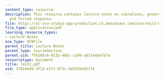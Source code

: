 ```yaml
---
content_type: resource
description: This resource contains lecture notes on vibrations, governing equation,
  and forced response.
file: https://ol-ocw-studio-app-production.s3.amazonaws.com/courses/2-003j-dynamics-and-control-i-spring-2007/37024ed53f13e1710f2c5d193be95774_lec21.pdf
file_type: application/pdf
learning_resource_types:
- Lecture Notes
ocw_type: OCWFile
parent_title: Lecture Notes
parent_type: CourseSection
parent_uid: ff6105c6-0132-46bc-ca99-ad17eebefe7a
resourcetype: Document
title: lec21.pdf
uid: 37024ed5-3f13-e171-0f2c-5d193be95774
---
```

